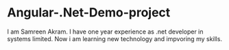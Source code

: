 # Angular-.Net-Demo-project

I am Samreen Akram. I have one year experience as .net developer in systems limited. Now i am learning new technology and impvoring my skills.
